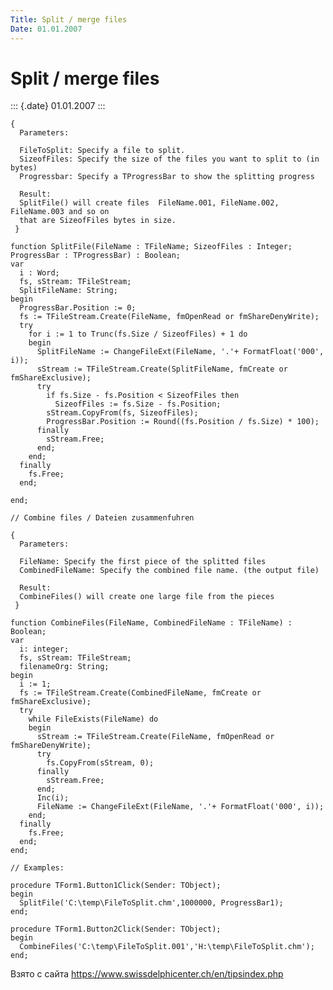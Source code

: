 ```yaml
---
Title: Split / merge files
Date: 01.01.2007
---
```



Split / merge files
===================

::: {.date}
01.01.2007
:::

    {
      Parameters:
     
      FileToSplit: Specify a file to split.
      SizeofFiles: Specify the size of the files you want to split to (in bytes)
      Progressbar: Specify a TProgressBar to show the splitting progress
     
      Result:
      SplitFile() will create files  FileName.001, FileName.002, FileName.003 and so on
      that are SizeofFiles bytes in size.
     }
     
    function SplitFile(FileName : TFileName; SizeofFiles : Integer; ProgressBar : TProgressBar) : Boolean;
    var
      i : Word;
      fs, sStream: TFileStream;
      SplitFileName: String;
    begin
      ProgressBar.Position := 0;
      fs := TFileStream.Create(FileName, fmOpenRead or fmShareDenyWrite);
      try
        for i := 1 to Trunc(fs.Size / SizeofFiles) + 1 do
        begin
          SplitFileName := ChangeFileExt(FileName, '.'+ FormatFloat('000', i));
          sStream := TFileStream.Create(SplitFileName, fmCreate or fmShareExclusive);
          try
            if fs.Size - fs.Position < SizeofFiles then
              SizeofFiles := fs.Size - fs.Position;
            sStream.CopyFrom(fs, SizeofFiles);
            ProgressBar.Position := Round((fs.Position / fs.Size) * 100);
          finally
            sStream.Free;
          end;
        end;
      finally
        fs.Free;
      end;
     
    end;
     
    // Combine files / Dateien zusammenfuhren
     
    {
      Parameters:
     
      FileName: Specify the first piece of the splitted files
      CombinedFileName: Specify the combined file name. (the output file)
     
      Result:
      CombineFiles() will create one large file from the pieces
     }
     
    function CombineFiles(FileName, CombinedFileName : TFileName) : Boolean;
    var
      i: integer;
      fs, sStream: TFileStream;
      filenameOrg: String;
    begin
      i := 1;
      fs := TFileStream.Create(CombinedFileName, fmCreate or fmShareExclusive);
      try
        while FileExists(FileName) do
        begin
          sStream := TFileStream.Create(FileName, fmOpenRead or fmShareDenyWrite);
          try
            fs.CopyFrom(sStream, 0);
          finally
            sStream.Free;
          end;
          Inc(i);
          FileName := ChangeFileExt(FileName, '.'+ FormatFloat('000', i));
        end;
      finally
        fs.Free;
      end;
    end;

    // Examples:
     
    procedure TForm1.Button1Click(Sender: TObject);
    begin
      SplitFile('C:\temp\FileToSplit.chm',1000000, ProgressBar1);
    end;
     
    procedure TForm1.Button2Click(Sender: TObject);
    begin
      CombineFiles('C:\temp\FileToSplit.001','H:\temp\FileToSplit.chm');
    end;

Взято с сайта <https://www.swissdelphicenter.ch/en/tipsindex.php>
